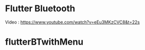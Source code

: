 # Flutter Bluetooth

Video : https://www.youtube.com/watch?v=eEu3MKzCVC8&t=22s


# flutterBTwithMenu
